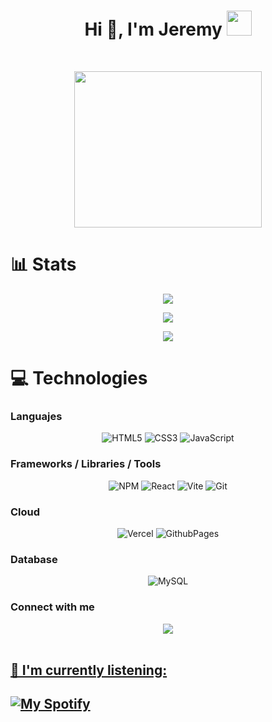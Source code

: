 <div>
<h1 align="center">Hi 👋, I'm Jeremy <img height="40" src="https://emoji.gg/assets/emoji/7333-parrotdance.gif"></h1>
</div>
<br/>
<p align="center">
<img src="https://user-images.githubusercontent.com/53114757/186635038-9a8fc243-a75c-471c-8e2c-310ec84f1ed2.gif" width="300" height="250"/>
</p>

<h1 align=""> 📊 Stats </h1>
<div align="center">

![](https://github-readme-streak-stats.herokuapp.com/?user=JeremyVillodas&theme=dark&hide_border=false)<br/>

![](https://github-readme-stats.vercel.app/api/top-langs/?username=JeremyVillodas&theme=dark&hide_border=false&include_all_commits=false&count_private=false&layout=compact)

[![](https://visitcount.itsvg.in/api?id=JeremyVillodas&icon=6&color=1)](https://visitcount.itsvg.in)

</div>

<h1 align=""> 💻 Technologies </h1>

<div align="center">

<h3 align="left">Languajes</h3>

![HTML5](https://img.shields.io/badge/html5-%23E34F26.svg?style=for-the-badge&logo=html5&logoColor=white) ![CSS3](https://img.shields.io/badge/css3-%231572B6.svg?style=for-the-badge&logo=css3&logoColor=white) ![JavaScript](https://img.shields.io/badge/javascript-%23323330.svg?style=for-the-badge&logo=javascript&logoColor=%23F7DF1E)

<h3 align="left">Frameworks / Libraries / Tools </h3>

![NPM](https://img.shields.io/badge/NPM-%23CB3837.svg?style=for-the-badge&logo=npm&logoColor=white) ![React](https://img.shields.io/badge/react-%2320232a.svg?style=for-the-badge&logo=react&logoColor=%2361DAFB) ![Vite](https://img.shields.io/badge/vite-%23646CFF.svg?style=for-the-badge&logo=vite&logoColor=white) ![Git](https://img.shields.io/badge/git-%23F05033.svg?style=for-the-badge&logo=git&logoColor=white)

<h3 align="left">Cloud</h3>

![Vercel](https://img.shields.io/badge/vercel-%2320232a.svg?style=for-the-badge&logo=vercel&logoColor=white) ![GithubPages](https://img.shields.io/badge/github%20pages-%2320232a?style=for-the-badge&logo=github&logoColor=white)

<h3 align="left">Database</h3>

![MySQL](https://img.shields.io/badge/mysql-4479A1.svg?style=for-the-badge&logo=mysql&logoColor=white)

<h3 align="left">Connect with me</h3>

<a href="mailto:relexyt30@gmail.com@gmail.com">
<img src="https://img.shields.io/badge/Gmail-D14836?style=for-the-badge&logo=gmail&logoColor=white">

</div>

<br/>

<h2>🎵 I'm currently listening: <h2/>

[![My Spotify](https://spotify-currently-playing-track-five.vercel.app/api)](https://github.com/regchiu/spotify-currently-playing-track)
